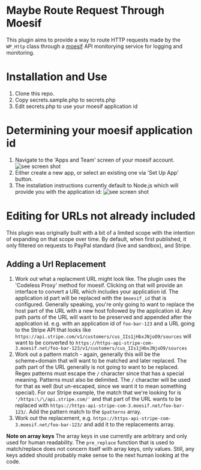 # Maybe Route Request Through Moesif

This plugin aims to provide a way to route HTTP requests made by the `WP_Http` class through a [moesif](https://www.moesif.com/) API monitorying service for logging and monitoring.

# Installation and Use

1. Clone this repo.
2. Copy secrets.sample.php to secrets.php
3. Edit secrets.php to use your moesif application id

# Determining your moesif application id

1. Navigate to the 'Apps and Team' screen of your moesif account.
![see screen shot](https://d.pr/i/PXjyK2+)
2. Either create a new app, or select an existing one via 'Set Up App' button.
3. The installation instructions currently default to Node.js which will provide you with the application id:
![see screen shot](https://d.pr/i/pXjH0F+)

# Editing for URLs not already included

This plugin was originally built with a bit of a limited scope with the intention of expanding on that scope over time. By default, when first published, it only filtered on requests to PayPal standard (live and sandbox), and Stripe.

## Adding a Url Replacement

1. Work out what a replacment URL might look like. The plugin uses the 'Codeless Proxy' method for moesif. Clicking on that will provide an interface to convert a URL which includes your application id. The application id part will be replaced with the `$moesif_id` that is configured. Generally speaking, you're only going to want to replace the host part of the URL with a new host followed by the application id. Any path parts of the URL will want to be preserved and appended after the application id. e.g. with an application id of `foo-bar-123` and a URL going to the Stripe API that looks like `https://api.stripe.com/v1/customers/cus_IIs1jHbxJNjoO9/sources` will want to be converted to `https://https-api-stripe-com-3.moesif.net/foo-bar-123/v1/customers/cus_IIs1jHbxJNjoO9/sources`
2. Work out a pattern match - again, generally this will be the scheme+domain that will want to be matched and later replaced. The path part of the URL generally is not going to want to be replaced. Regex patterns must escape the `/` character since that has a special meaning. Patterns must also be delimited. The `/` character will be used for that as well (but un-escaped, since we want it to mean something special). For our Stripe example, the match that we're looking for is `'/https:\/\/api.stripe.com/'` and that part of the URL wants to be replaced with `https://https-api-stripe-com-3.moesif.net/foo-bar-123/`. Add the pattern match to the `$patterns` array.
3. Work out the replacement, e.g. `https://https-api-stripe-com-3.moesif.net/foo-bar-123/` and add it to the replacements array.


**Note on array keys**
The array keys in use currently are arbitrary and only used for human readability. The `pre_replace` function that is used to match/replace does not concern itself with array keys, only values. Still, any keys added should probably make sense to the next human looking at the code.
